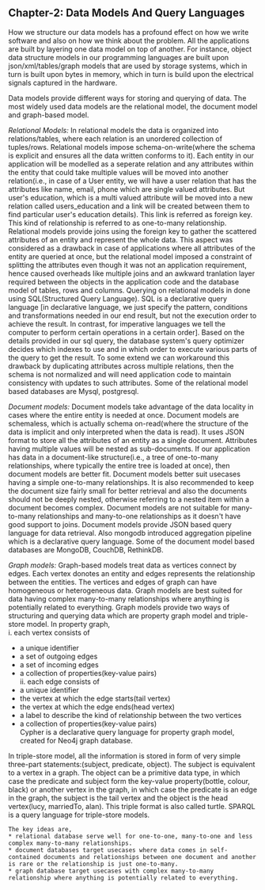 ## Chapter-2: Data Models And Query Languages

How we structure our data models has a profound effect on how we write software and also on how we think about the problem. All the applications are built by layering one data model on top of another. For instance, object data structure models in our programming languages are built upon json/xml/tables/graph models that are used by storage systems, which in turn is built upon bytes in memory, which in turn is build upon the electrical signals captured in the hardware.

Data models provide different ways for storing and querying of data. The most widely used data models are the relational model, the document model and graph-based model. 

*Relational Models:*
In relational models the data is organized into relations/tables, where each relation is an unordered collection of tuples/rows. Relational models impose schema-on-write(where the schema is explicit and ensures all the data written conforms to it). Each entity in our application will be modelled as a seperate relation and any attributes within the entity that could take multiple values will be moved into another relation(i.e., in case of a User entity, we will have a user relation that has the attributes like name, email, phone which are single valued attributes. But user's education, which is a multi valued attribute will be moved into a new relation called users_education and a link will be created between them to find particular user's education details). This link is referred as foreign key. This kind of relationship is referred to as one-to-many relationship. Relational models provide joins using the foreign key to gather the scattered attributes of an entity and represent the whole data. This aspect was considered as a drawback in case of applications where all attributes of the entity are queried at once, but the relational model imposed a constraint of splitting the attributes even though it was not an application requirement, hence caused overheads like multiple joins and an awkward tranlation layer required between the objects in the application code and the database model of tables, rows and columns.
Querying on relational models in done using SQL(Structured Query Language). SQL is a declarative query language [in declarative language, we just specify the pattern, conditions and transformations needed in our end result, but not the execution order to achieve the result. In contrast, for imperative languages we tell the computer to perform certain operations in a certain order]. Based on the details provided in our sql query, the database system's query optimizer decides which indexes to use and in which order to execute various parts of the query to get the result. To some extend we can workaround this drawback by duplicating attributes across multiple relations, then the schema is not normalized and will need application code to maintain consistency with updates to such attributes. Some of the relational model based databases are Mysql, postgresql.

*Document models:*
Document models take advantage of the data locality in cases where the entire entity is needed at once. Document models are schemaless, which is actually schema on-read(where the structure of the data is implicit and only interpreted when the data is read). It uses JSON format to store all the attributes of an entity as a single document. Attributes having multiple values will be nested as sub-documents. If our application has data in a document-like structure(i.e., a tree of one-to-many relationships, where typically the entire tree is loaded at once), then document models are better fit. Document models better suit usecases having a simple one-to-many relationships. It is also recommended to keep the document size fairly small for better retrieval and also the documents should not be deeply nested, otherwise referring to a nested item within a document becomes complex. Document models are not suitable for many-to-many relationships and many-to-one relationships as it doesn't have good support to joins.
Document models provide JSON based query language for data retrieval. Also mongodb introduced aggregation pipeline which is a declarative query language. Some of the document model based databases are MongoDB, CouchDB, RethinkDB.

*Graph models:*
Graph-based models treat data as vertices connect by edges. Each vertex donotes an entity and edges represents the relationship between the entities. The vertices and edges of graph can have homogeneous or heterogeneous data. Graph models are best suited for data having complex many-to-many relationships where anything is potentially related to everything. Graph models provide two ways of structuring and querying data which are property graph model and triple-store model.
In property graph,   
i. each vertex consists of 
  - a unique identifier
  - a set of outgoing edges 
  - a set of incoming edges 
  - a collection of properties(key-value pairs)  
ii. each edge consists of  
  - a unique identifier
  - the vertex at which the edge starts(tail vertex)
  - the vertex at which the edge ends(head vertex)
  - a label to describe the kind of relationship between the two vertices
  - a collection of properties(key-value pairs)  
Cypher is a declarative query language for property graph model, created for Neo4j graph database.

In triple-store model, all the information is stored in form of very simple three-part statements:(subject, predicate, object). The subject is equivalent to a vertex in a graph. The object can be a primitive data type, in which case the predicate and subject form the key-value property(bottle, colour, black) or another vertex in the graph, in which case the predicate is an edge in the graph, the subject is the tail vertex and the object is the head vertex(lucy, marriedTo, alan). This triple format is also called turtle. 
SPARQL is a query language for triple-store models.

```
The key ideas are,
* relational database serve well for one-to-one, many-to-one and less complex many-to-many relationships.
* document databases target usecases where data comes in self-contained documents and relationships between one document and another is rare or the relationship is just one-to-many.
* graph database target usecases with complex many-to-many relationship where anything is potentially related to everything.
```
